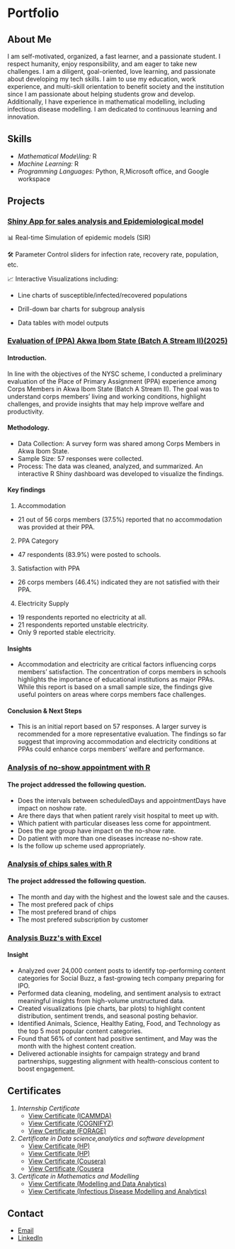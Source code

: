 
# Portfolio

## About Me
I am self-motivated, organized, a fast learner, and a passionate student. I respect humanity, enjoy responsibility, and am eager to take new challenges. I am a diligent, goal-oriented, love learning, and passionate about developing my tech skills.
I aim to use my education, work experience, and multi-skill orientation to benefit society and the institution since I am passionate about helping students grow and develop. Additionally, I have experience in mathematical modelling, including infectious disease modelling. I am dedicated to continuous learning and innovation.

## Skills

- *Mathematical Mode\ling:* R
- *Machine Learning:* R
- *Programming Languages:* Python, R,Microsoft office, and Google workspace


## Projects

### [Shiny App for  sales analysis and Epidemiological model](https://mrjet2025.shinyapps.io/PowerBI/)
📊 Real-time Simulation of epidemic models (SIR)

🛠️ Parameter Control sliders for infection rate, recovery rate, population, etc.

📈 Interactive Visualizations including:

- Line charts of susceptible/infected/recovered populations

- Drill-down bar charts for subgroup analysis

- Data tables with model outputs
  
### [Evaluation of (PPA) Akwa Ibom State (Batch A Stream II)(2025)](:https://mrjet2025.shinyapps.io/PPA_APP/)
#### Introduction.
In line with the objectives of the NYSC scheme, I conducted a preliminary evaluation of the Place of Primary Assignment (PPA) experience among Corps Members in Akwa Ibom State (Batch A Stream II).
The goal was to understand corps members’ living and working conditions, highlight challenges, and provide insights that may help improve welfare and productivity.

#### Methodology.
- Data Collection: A survey form was shared among Corps Members in Akwa Ibom State.
- Sample Size: 57 responses were collected.
- Process: The data was cleaned, analyzed, and summarized. An interactive R Shiny dashboard was developed to visualize the findings.
#### Key findings


1. Accommodation
- 21 out of 56 corps members (37.5%) reported that no accommodation was provided at their PPA.
2. PPA Category
- 47 respondents (83.9%) were posted to schools.
3. Satisfaction with PPA
- 26 corps members (46.4%) indicated they are not satisfied with their PPA.
4. Electricity Supply
- 19 respondents reported no electricity at all.
- 21 respondents reported unstable electricity.
- Only 9 reported stable electricity.

 #### Insights
- Accommodation and electricity are critical factors influencing corps members’ satisfaction.
The concentration of corps members in schools highlights the importance of educational institutions as major PPAs.
While this report is based on a small sample size, the findings give useful pointers on areas where corps members face challenges.
#### Conclusion & Next Steps
- This is an initial report based on 57 responses. A larger survey is recommended for a more representative evaluation. The findings so far suggest that improving accommodation and electricity conditions at PPAs could enhance corps members’ welfare and performance.



### [Analysis of no-show appointment with R](http://rpubs.com/Mrjet2020/1260641)
#### The project addressed the following question.
- Does the intervals between scheduledDays and appointmentDays have impact on  noshow rate.
- Are there days that when patient rarely visit hospital to meet up with.
- Which patient with particular diseases less come for appointment.
- Does the age group have impact on the no-show  rate.
- Do patient with more than one diseases increase no-show rate.
- Is the follow up scheme used appropriately.
 
### [Analysis of chips sales with R ](https://drive.google.com/file/d/1Tg9Mu_1fYltgEG1EQC00vc3EQj3X8Qwd/view?usp=sharing)
#### The project addressed the following question.
- The month and day with the highest and the lowest sale and the causes.
- The most prefered pack of chips
- The most prefered brand of chips
- The most prefered  subscription by customer


### [Analysis Buzz's with Excel ](https://drive.google.com/file/d/1Tg9Mu_1fYltgEG1EQC00vc3EQj3X8Qwd/view?usp=sharing)
#### Insight
- Analyzed over 24,000 content posts to identify top-performing content categories for Social Buzz, a fast-growing tech company preparing for IPO.
- Performed data cleaning, modeling, and sentiment analysis to extract meaningful insights from high-volume unstructured data.
- Created visualizations (pie charts, bar plots) to highlight content distribution, sentiment trends, and seasonal posting behavior.
- Identified Animals, Science, Healthy Eating, Food, and Technology as the top 5 most popular content categories.
- Found that 56% of content had positive sentiment, and May was the month with the highest content creation.
- Delivered actionable insights for campaign strategy and brand partnerships, suggesting alignment with health-conscious content to boost engagement.


## Certificates

1. *Internship Certificate*
   - [View Certificate (ICAMMDA)](https://drive.google.com/file/d/1MMPe3F7FeSHRXMPYPZyBtIetzUWg71HC/view?usp=sharing-)
   - [View Certificate (COGNIFYZ)](https://drive.google.com/file/d/1-9Z2sAjrg8HJCmIH3D7_HqRNyMaoFTot/view?usp=sharing)
   - [View Certificate (FORAGE)](https://drive.google.com/file/d/1dOSSTlCfPejrBJbUJIXzkubsY5lfZqvO/view?usp=sharing)
2. *Certificate in Data science,analytics and software development*
   - [View Certificate (HP)](https://drive.google.com/file/d/1z4sho-cf-BF0OR1stJHTOi6ncUuLr_OU/view?usp=sharing)
   - [View Certificate (HP)](https://drive.google.com/file/d/16jjrQ94Ec4CwYuVlvNf6OKIOT3k-NLty/view?usp=sharing)
   - [View Certificate (Cousera)](https://drive.google.com/file/d/1YPH0D_aJTUT1AbfwgExRYIxxmzVV0Wpo/view?usp=sharing)
   - [View Certificate (Cousera](https://drive.google.com/file/d/1D2bmAeY2epSftpubnmIfYFbC40pPEAZi/view?usp=sharing)
3. *Certificate in Mathematics and Modelling*
   - [View Certificate (Modelling and Data Analytics)](https://drive.google.com/file/d/1iJUfJkFJq6nJSJta5EJ4LONxcwg_hz-g/view?usp=sharin)
   - [View Certificate (Infectious Disease Modelling and Analytics)](https://drive.google.com/file/d/1knthGlEhj4fRuXK4c7-0C7JbaxdJmZTW/view?usp=sharing)

## Contact
- [Email](mailto:oluwaseun1508@gmail.com)
- [LinkedIn](https://www.linkedin.com/in/alabi-kazeem-oluwaseun-0231b8325/)
